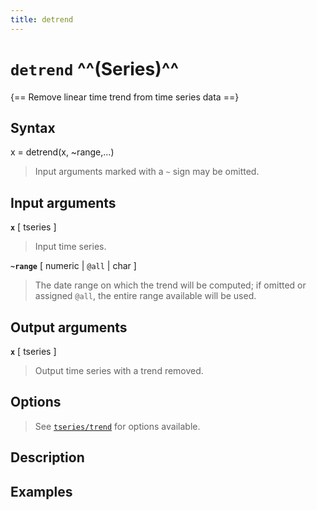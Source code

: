 ```yaml
---
title: detrend
---
```


# `detrend` ^^(Series)^^

{== Remove linear time trend from time series data ==}


## Syntax 

x = detrend(x, ~range,...)
> 
> Input arguments marked with a `~` sign may be omitted.
> 


## Input arguments 

__`x`__ [ tseries ]
> 
> Input time series.
> 

__`~range`__ [ numeric | `@all` | char ]
> 
> The date range on which the
> trend will be computed; if omitted or assigned `@all`, the entire range
> available will be used.
> 

## Output arguments 

__`x`__ [ tseries ]
> 
> Output time series with a trend removed.
>  


## Options 

> 
> See [`tseries/trend`](tseries/trend) for options available.
> 


## Description 



## Examples

```matlab
```

